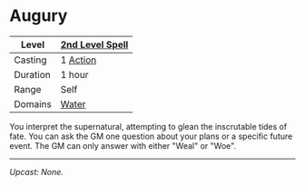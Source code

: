 # Augury

| Level    | [2nd Level Spell](2nd%20Level%20Spells.md)          |
| -------- | --------------------------------------------------- |
| Casting  | 1 [Action](../../../../Game%20Procedures/Action.md) |
| Duration | 1 hour                                              |
| Range    | Self                                                |
| Domains  | [Water](../../../Spell%20Domains/Water.md)          |

You interpret the supernatural, attempting to glean the inscrutable tides of fate. You can ask the GM one question about your plans or a specific future event. The GM can only answer with either "Weal" or "Woe".

---
*Upcast: None.*
